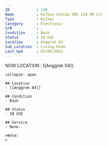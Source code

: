 ```yaml
---
ID            : 220
Name          : Kulkas Uchida URG 129 90 Ltr
Type          : Kulkas
Category      : Electronic
S/N           : -
Condition     : Baik
Status        : IN USE
Location      : Anggrek 04
Sub_Location  : Living Room
Last_Upd      : 02/09/2022
---
```



NOW LOCATION : [[Anggrek 04]]

```ad-History
collapse: open

## Location
- [[Anggrek 04]]

## Condition
- Baik

## Status
- IN USE

## Service
- None

>Note:
>


```
